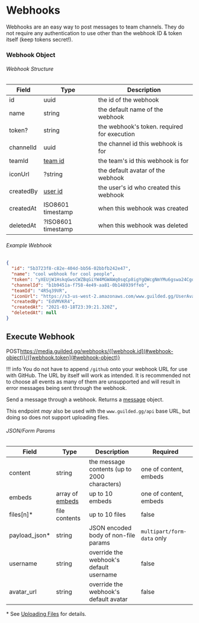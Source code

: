 # Webhooks

Webhooks are an easy way to post messages to team channels. They do not require any authentication to use other than the webhook ID & token itself (keep tokens secret!).

### Webhook Object

###### Webhook Structure

| Field      | Type                                   | Description                                 |
|------------|----------------------------------------|---------------------------------------------|
| id         | uuid                                   | the id of the webhook                       |
| name       | string                                 | the default name of the webhook             |
| token?     | string                                 | the webhook's token. required for execution |
| channelId  | uuid                                   | the channel id this webhook is for          |
| teamId     | [team id](/resources/team#team-object) | the team's id this webhook is for           |
| iconUrl    | ?string                                | the default avatar of the webhook           |
| createdBy  | [user id](/resources/user#user-object) | the user's id who created this webhook      |
| createdAt  | ISO8601 timestamp                      | when this webhook was created               |
| deletedAt  | ?ISO8601 timestamp                     | when this webhook was deleted               |

###### Example Webhook

```json
{
  "id": "5b3723f8-c82e-404d-bb56-02bbfb242e47",
  "name": "cool webhook for cool people",
  "token": "yXEUjW1HskqGwsCWZBqGiYW4MGWAWq0sqCp8igYgQWcgNmYMu6gswa24CgoE2Akqk00YS8GYMkeqKUKKlAUYua",
  "channelId": "b1b9451a-f758-4e49-aa81-0b148939ffeb",
  "teamId": "4R5q39VR",
  "iconUrl": "https://s3-us-west-2.amazonaws.com/www.guilded.gg/UserAvatar/74bfc8be9425a926a1f48d9b078509bc-Large.png?w=450&h=450",
  "createdBy": "EdVMVKR4",
  "createdAt": "2021-03-18T23:39:21.320Z",
  "deletedAt": null
}
```

## Execute Webhook
<span class="http-verb">POST</span><span class="http-path">https://media.guilded.gg/webhooks/{[webhook.id](#webhook-object)}/{[webhook.token](#webhook-object)}</span>

!!! info
    You do not have to append `/github` onto your webhook URL for use with GitHub. The URL by itself will work as intended. It is recommended not to choose all events as many of them are unsupported and will result in error messages being sent through the webhook.

Send a message through a webhook. Returns a [message](/resources/channel#message-object) object.

This endpoint *may* also be used with the `www.guilded.gg/api` base URL, but doing so does not support uploading files.

###### JSON/Form Params

| Field          | Type                                               | Description                                  | Required                   |
|----------------|----------------------------------------------------|----------------------------------------------|----------------------------|
| content        | string                                             | the message contents (up to 2000 characters) | one of content, embeds     |
| embeds         | array of [embeds](/resources/channel#embed-object) | up to 10 embeds                              | one of content, embeds     |
| files[n]\*     | file contents                                      | up to 10 files                               | false                      |
| payload_json\* | string                                             | JSON encoded body of non-file params         | `multipart/form-data` only |
| username       | string                                             | override the webhook's default username      | false                      |
| avatar_url     | string                                             | override the webhook's default avatar        | false                      |

\* See [Uploading Files](https://discord.dev/reference#uploading-files) for details.
